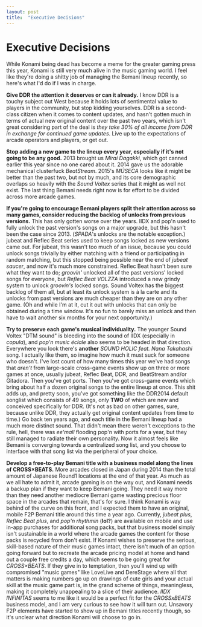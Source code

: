 ```yaml
---
layout: post
title:  "Executive Decisions"
---
```

# Executive Decisions

While Konami being dead has become a meme for the greater gaming press this year, Konami is still very much alive in the music gaming world. I feel like they're doing a shitty job of managing the Bemani lineup recently, so here's what I'd do if I was in charge.

**Give DDR the attention it deserves or can it already.** I know DDR is a touchy subject out West because it holds lots of sentimental value to players in the community, but stop kidding yourselves. DDR is a second-class citizen when it comes to content updates, and hasn't gotten much in terms of actual new original content over the past two years, which isn't great considering part of the deal is *they take 30% of all income from DDR in exchange for continued game updates*. Live up to the expectations of arcade operators and players, or get out.

**Stop adding a new game to the lineup every year, especially if it's not going to be any good.** 2013 brought us *Mirai Dagakki*, which got canned earlier this year since no one cared about it. 2014 gave us the adorable mechanical clusterfuck *BeatStream*. 2015's *MÚSECA* looks like it might be better than the past two, but not by much, and its core demographic overlaps so heavily with the *Sound Voltex* series that it might as well not exist. The last thing Bemani needs right now is for effort to be divided across more arcade games.

**If you're going to encourage Bemani players split their attention across so many games, consider reducing the backlog of unlocks from previous versions.** This has only gotten worse over the years. IIDX and pop'n used to fully unlock the past version's songs on a major upgrade, but this hasn't been the case since 2013. (*SPADA*'s unlocks are the notable exception.) jubeat and Reflec Beat series used to keep songs locked as new versions came out. For jubeat, this wasn't too much of an issue, because you could unlock songs trivially by either matching with a friend or participating in random matching, but this stopped being possible near the end of *jubeat saucer*, and now it's much more constrained. Reflec Beat hasn't been sure what they want to do; *groovin'* unlocked all of the past versions' locked songs for everyone, but *Reflec Beat VOLZZA* introduced a new grindy system to unlock *groovin's* locked songs. Sound Voltex has the biggest backlog of them all, but at least its unlock system is à la carte and its unlocks from past versions are much cheaper than they are on any other game. (Oh and while I'm at it, cut it out with unlocks that can only be obtained during a time window. It's no fun to barely miss an unlock and then have to wait another six months for your next opportunity.)

**Try to preserve each game's musical individuality.** The younger Sound Voltex "DTM sound" is bleeding into the sound of IIDX (especially in *copula*), and *pop'n music éclale* also seems to be headed in that direction.  Everywhere you look there's **another** *SOUND HOLIC feat. Nana Takahashi* song. I actually like them, so imagine how much it must suck for someone who doesn't. I've lost count of how many times this year we've had songs that *aren't* from large-scale cross-game events show up on three or more games at once, usually jubeat, Reflec Beat, DDR, and BeatStream and/or Gitadora. Then you've got ports. Then you've got cross-game events which bring about half a dozen original songs to the entire lineup at once. This shit adds up, and pretty soon, you've got something like the DDR2014 default songlist which consists of 49 songs, only **TWO** of which are new and conceived specifically for DDR. (It's not as bad on other games, sure, because unlike DDR, they actually get original content updates from time to time.) Go back ten years ago, and each title in the Bemani lineup had a much more distinct sound. That didn't mean there weren't exceptions to the rule, hell, there was *ee'mall* flooding pop'n with ports for a year, but they still managed to radiate their own personality. Now it almost feels like Bemani is converging towards a centralized song list, and you choose to interface with that song list via the peripheral of your choice.

**Develop a free-to-play Bemani title with a business model along the lines of CROSS×BEATS.** More arcades closed in Japan during 2014 than the total amount of Japanese Round1 locations at the end of that year. As much as we all hate to admit it, arcade gaming is on the way out, and Konami needs a backup plan if they want to keep Bemani going. They need it way more than they need another mediocre Bemani game wasting precious floor space in the arcades that remain, that's for sure. I think Konami is way behind of the curve on this front, and I expected them to have an original, mobile F2P Bemani title around this time a year ago. Currently, *jubeat plus*, *Reflec Beat plus*, and *pop'n rhythmin* (**lol?**) are available on mobile and use in-app purchases for additional song packs, but that business model simply isn't sustainable in a world where the arcade games the content for those packs is recycled from don't exist. If Konami wishes to preserve the serious, skill-based nature of their music games intact, there isn't much of an option going forward but to recreate the arcade pricing model at home and hand out a couple free credits a day, which seems to be going great for *CROSS×BEATS*. If they give in to temptation, then you'll wind up with compromised "music games" like LoveLive and DereStage where all that matters is making numbers go up on drawings of cute girls and your actual skill at the music game part is, in the grand scheme of things, meaningless, making it completely unappealing to a slice of their audience. *IIDX INFINITAS* seems to me like it would be a perfect fit for the *CROSSxBEATS* business model, and I am very curious to see how it will turn out. Unsavory F2P elements have started to show up in Bemani titles recently though, so it's unclear what direction Konami will choose to go in.
